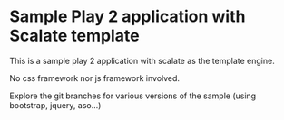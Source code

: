 Sample Play 2 application with Scalate template
=====================================

This is a sample play 2 application with scalate as the template engine.

No css framework nor js framework involved.

Explore the git branches for various versions of the sample (using bootstrap, jquery, aso...)
